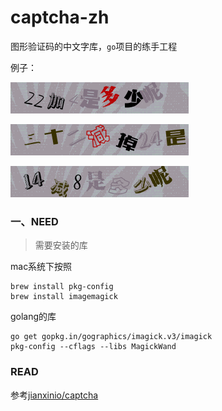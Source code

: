 # captcha-zh
图形验证码的中文字库，`go`项目的练手工程

例子：

![img](bin/32b3b227587628260395ba0216b554ac.gif)

![img](bin/9969941e0afddca3a91d9712a61f0b0e.gif)

![img](bin/1218705|6.gif)

### 一、NEED
> 需要安装的库

mac系统下按照
```
brew install pkg-config
brew install imagemagick
```

golang的库
```
go get gopkg.in/gographics/imagick.v3/imagick
pkg-config --cflags --libs MagickWand
```

### READ

参考[jianxinio/captcha](https://github.com/jianxinio/captcha)
